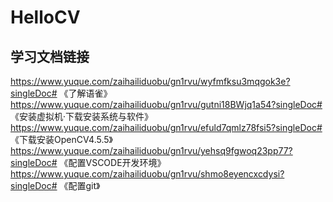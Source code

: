 # HelloCV
## 学习文档链接
https://www.yuque.com/zaihailiduobu/gn1rvu/wyfmfksu3mqgok3e?singleDoc# 《了解语雀》
https://www.yuque.com/zaihailiduobu/gn1rvu/gutni18BWjq1a54?singleDoc# 《安装虚拟机·下载安装系统与软件》
https://www.yuque.com/zaihailiduobu/gn1rvu/efuld7qmlz78fsi5?singleDoc# 《下载安装OpenCV4.5.5》
https://www.yuque.com/zaihailiduobu/gn1rvu/yehsq9fgwoq23pp77?singleDoc# 《配置VSCODE开发环境》
https://www.yuque.com/zaihailiduobu/gn1rvu/shmo8eyencxcdysi?singleDoc# 《配置git》
